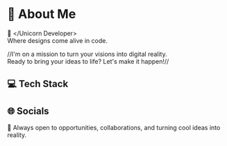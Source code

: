 # 💫 About Me

🦄 </Unicorn Developer>  
Where designs come alive in code.

//I'm on a mission to turn your visions into digital reality.  
Ready to bring your ideas to life? Let's make it happen!//


## 💻 Tech Stack

<p align="left" style="color: inherit;">
  <span class="iconify" data-icon="logos:blender" width="40" height="40"></span>
  <span class="iconify" data-icon="logos:figma" width="40" height="40"></span>
  <span class="iconify" data-icon="logos:canva" width="40" height="40"></span>
  <span class="iconify" data-icon="logos:html-5" width="40" height="40"></span>
  <span class="iconify" data-icon="logos:css-3" width="40" height="40"></span>
  <span class="iconify" data-icon="logos:javascript" width="40" height="40"></span>
  <span class="iconify" data-icon="logos:bootstrap" width="40" height="40"></span>
  <span class="iconify" data-icon="logos:tailwindcss-icon" width="40" height="40"></span>
  <span class="iconify" data-icon="logos:vue" width="40" height="40"></span>
  <span class="iconify" data-icon="logos:nuxt-icon" width="40" height="40"></span>
  <span class="iconify" data-icon="logos:typescript-icon" width="40" height="40"></span>
  <span class="iconify" data-icon="logos:nodejs-icon" width="40" height="40"></span>
  <span class="iconify" data-icon="logos:express" width="40" height="40"></span>
  <span class="iconify" data-icon="logos:sequelize" width="40" height="40"></span>
  <span class="iconify" data-icon="logos:mongodb-icon" width="40" height="40"></span>
  <span class="iconify" data-icon="logos:mysql-icon" width="40" height="40"></span>
  <span class="iconify" data-icon="logos:postgresql-icon" width="40" height="40"></span>
  <span class="iconify" data-icon="logos:git" width="40" height="40"></span>
  <span class="iconify" data-icon="logos:github-icon" width="40" height="40"></span>
  <span class="iconify" data-icon="logos:npm-icon" width="40" height="40"></span>
</p>

## 🌐 Socials

<p align="left" style="color: inherit;">
  <a href="https://linkedin.com/in/joniffer-mandac-53277a284"><span class="iconify" data-icon="logos:linkedin-icon" width="30"></span></a>
  <a href="https://facebook.com/joniffer.mandac"><span class="iconify" data-icon="logos:facebook-icon" width="30"></span></a>
  <a href="https://instagram.com/jopeeeeeeeeeel"><span class="iconify" data-icon="logos:instagram-icon" width="30"></span></a>
  <a href="mailto:your.email@example.com"><span class="iconify" data-icon="logos:gmail-icon" width="30"></span></a>
  <a href="https://tiktok.com/@senpaijofiru"><span class="iconify" data-icon="logos:tiktok-icon" width="30"></span></a>
</p>


📩 Always open to opportunities, collaborations, and turning cool ideas into reality.
